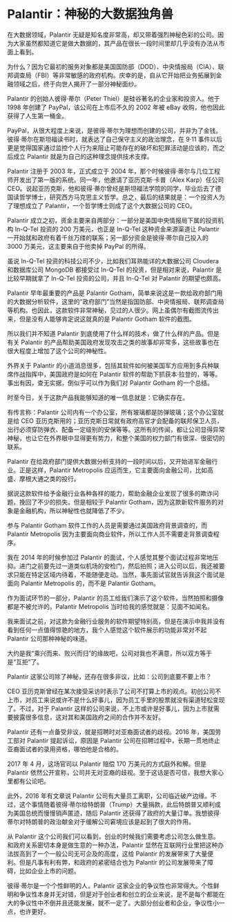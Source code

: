 

# Palantir：神秘的大数据独角兽

在大数据领域，Palantir 无疑是知名度非常高，却又带着强烈神秘色彩的公司。因为大家虽然都知道它是做大数据的，其产品在很长一段时间里却几乎没有办法从市面上看到。

为什么？因为它最初的服务对象都是美国国防部（DOD）、中央情报局（CIA）、联邦调查局（FBI）等非常敏感的政府机构。庆幸的是，自从它开始把业务拓展到金融领域之后，终于向世人揭开了一部分神秘面纱。

Palantir 的创始人彼得·蒂尔（Peter Thiel）是硅谷著名的企业家和投资人。他于 1998 年创建了 PayPal，该公司在上市后不久的 2002 年被 eBay 收购，他也因此获得了人生第一桶金。

PayPal，从很大程度上来说，是彼得·蒂尔为理想而创建的公司，并非为了金钱。彼得·蒂尔在斯坦福读书时，就表达了自己保守主义的政治理念，在 9·11 事件以后更是觉得国家通过监控个人行为来阻止可能存在的破坏和犯罪活动是应该的，而之后成立 Palantir 就是为自己的这种理念提供技术支撑。

Palantir 注册于 2003 年，正式成立于 2004 年，那个时候彼得·蒂尔与几位工程师开发出了第一版的系统。同一年，他邀请了亚历克斯·卡普（Alex Karp）任公司 CEO。说起亚历克斯，他和彼得·蒂尔曾经是斯坦福法学院的同学，毕业后去了德国读哲学博士，研究西方马克思主义哲学。总之，最后的结果就是：一个投资人为了理想成立了 Palantir，一个哲学博士则成了这个大数据公司的 CEO。

Palantir 成立之初，资金主要来自两部分：一部分是美国中央情报局下属的投资机构 In-Q-Tel 投资的 200 万美元，也正是 In-Q-Tel 这种资金来源渠道让 Palantir 一开始就和政府有着千丝万缕的联系；另一部分资金是彼得·蒂尔自己投入的 3000 万美元，这主要来自于他卖掉 PayPal 的所得。

虽说 In-Q-Tel 投资的科技公司不少，比如我们耳熟能详的大数据公司 Cloudera 和数据库公司 MongoDB 都接受过 In-Q-Tel 的投资，但是相对来说，Palantir 是比较早期就拿了 In-Q-Tel 投资的公司，并且 In-Q-Tel 对 Palantir 的期望也颇高。

Palantir 早年最重要的产品是 Palantir Gotham，简单来说这是一款给政府部门用的大数据分析软件，这里的“政府部门”当然是指国防部、中央情报局、联邦调查局等机构。也因此，这款软件非常神秘，见过的人很少。网上虽偶尔有截图流传出来，但是没有人能够肯定说这就真的是 Palantir Gotham 软件的截图。

所以我们并不知道 Palantir 到底使用了什么样的技术，做了什么样的产品。但是有关 Palantir 的产品帮助美国政府发现攻击之类的故事却非常多，这些故事也在很大程度上增加了这个公司的神秘性。

外界关于 Palantir 的小道消息很多，包括其软件如何被美国军方应用到多兵种联席作战指挥中，美国政府是如何在 Palantir 软件的帮助下抓获本·拉登的，等等。事出有因，查无实据，倒似乎可以作为我们对 Palantir Gotham 的一个总结。

时至今日，关于这款产品我能够知道的唯一信息就是：它确实存在。

有传言称：Palantir 公司内有一个办公室，所有玻璃都是防弹玻璃；这个办公室就是给 CEO 亚历克斯用的；亚历克斯日常就有政府高官才会配备的联邦保卫人员，出行必须穿防弹衣、配备一定级别的安保等等。这所有的传闻，都让公司显得异常神秘，也让它在外界眼中显得更有势力，和整个美国的权力部门有很深、很密切的联系。

Palantir 在给政府部门提供大数据分析支持的一段时间以后，又开始进军金融行业。正是这样，Palantir Metropolis 应运而生，它主要面向金融公司，比如高盛、摩根大通之类的投行。

据说这款软件给予金融行业各种各样的能力，帮助金融企业发现了很多的欺诈问题，挽回了不少的损失。但是相较于 Palantir Gotham，因为这款新软件服务的对象是金融机构，所以神秘性也就降低了不少。

参与 Palantir Gotham 软件工作的人员是需要通过美国政府背景调查的，而 Palantir Metropolis 因为主要面向商业软件，所以工作人员不需要走背景调查程序。

我在 2014 年的时候参加过 Palantir 的面试，个人感觉其整个面试过程非常地压抑。进门之前要先过一道类似机场的安检门，然后拍照；进入公司以后，我还被要求只能在特定区域内待着，不能随便走动。当然，事先面试官就告诉我这个面试是面向 Palantir Metropolis 的，而不是 Palantir Gotham。

作为面试环节的一部分，Palantir 的员工给我们演示了这个软件，当然拍照和摄像都是不被允许的。Palantir Metropolis 当时给我的感觉就是：见面不如闻名。

我来面试之前，对这款为金融行业服务的软件期望特别高，但是在演示中我并没有看到任何一点值得惊艳的地方，我个人感觉这个软件展示的功能非常对不起 Palantir 公司那种神秘的味道。

大约是我“乘兴而来、败兴而归”的缘故吧，公司对我也不满意，所以双方等于是“互拒”了。

Palantir 这家公司除了神秘，还存在很多非议，比如：公司到底要不要上市？

CEO 亚历克斯曾经在某次接受采访时表示了公司不打算上市的观点。初创公司不上市，对员工来说或许不是什么好事儿，因为员工手里的股票就没有渠道轻松变现了。不过，对于 Palantir 这样的公司来说，不上市或许是好事儿，因为上市就需要披露很多信息，这对其和美国政府之间的合作并不友好。

Palantir 还有一点备受非议，就是招聘时对亚裔面试者的歧视。2016 年，美国劳工部对 Palantir 提起诉讼，原因是 Palantir 公司在招聘过程中，长期一贯地终止亚裔面试者的录用资格，哪怕他是合格的。

2017 年 4 月，这场官司以 Palantir 赔偿 170 万美元的方式庭外和解。但是 Palantir 依然公开宣称，公司并无对亚裔的歧视。至于这话是否可信，我想大家心里都有公论吧。

此外，2016 年有文章说 Palantir 公司有大量员工离职，公司临近破产边缘。不过，这个事情随着彼得·蒂尔给特朗普（Trump）大量捐款，此后特朗普又顺利成为美国总统而慢慢销声匿迹，随后 Palantir 还获得了政府的大量订单。我想彼得·蒂尔对特朗普的政治献金对于缓解公司窘境应该是起到了很大的作用。

从 Palantir 这个公司我们可以看到，创业的时候我们需要考虑公司怎么做生意。和政府关系密切本身是做生意的一种办法，Palantir 显然在互联网行业里把这种办法拔高到了一个一般公司无可企及的高度，这给 Palantir 的发展带来了大量便利。但是凡事有利有弊，和政府的紧密结合也为 Palantir 的公司发展带来了障碍，比如企业上市的问题。

彼得·蒂尔是一个个性鲜明的人，Palantir 这家企业的争议性也非常得大。个性鲜明和争议性本身并无对错，但是对于创业者和创立的企业来说，是不是每个都能在大的争议性中不倒并且还能发展，就不一定了。大部分创业者和企业，争议性小一点，也许更好。













































